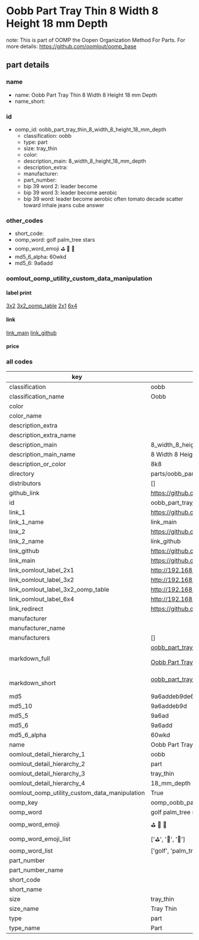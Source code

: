 # Oobb Part Tray Thin 8 Width 8 Height 18 mm Depth  

note: This is part of OOMP the Oopen Organization Method For Parts. For more details: https://github.com/oomlout/oomp_base

##  part details
  







### name
* name: Oobb Part Tray Thin 8 Width 8 Height 18 mm Depth
* name_short: 
### id
* oomp_id: oobb_part_tray_thin_8_width_8_height_18_mm_depth
  * classification: oobb
  * type: part
  * size: tray_thin
  * color: 
  * description_main: 8_width_8_height_18_mm_depth
  * description_extra: 
  * manufacturer: 
  * part_number: 
  * bip 39 word 2: leader become
  * bip 39 word 3: leader become aerobic
  * bip 39 word: leader become aerobic often tomato decade scatter toward inhale jeans cube answer

### other_codes
* short_code: 
* oomp_word: golf palm_tree stars
* oomp_word_emoji :golf: :palm_tree: :stars:
* md5_6_alpha: 60wkd
* md5_6: 9a6add






### oomlout_oomp_utility_custom_data_manipulation
#### label print
[3x2](http://192.168.1.245:1112/?label=oomp%2060wkd)
[3x2_oomp_table](http://192.168.1.108:1112/?label=oomp%2060wkd)
[2x1](http://192.168.1.242:1112/?label=oomp%2060wkd)
[6x4](http://192.168.1.55:1112/?label=oomp%2060wkd)    

#### link

[link_main](https://github.com/oomlout/oomlout_oomp_version_1_messy/tree/main/parts/oobb_part_tray_thin_8_width_8_height_18_mm_depth) [link_github](https://github.com/oomlout/oomlout_oomp_version_1_messy/tree/main/parts/oobb_part_tray_thin_8_width_8_height_18_mm_depth)                             

#### price







### all codes 
| key | value |  
| --- | --- |  
| classification | oobb |  
| classification_name | Oobb |  
| color |  |  
| color_name |  |  
| description_extra |  |  
| description_extra_name |  |  
| description_main | 8_width_8_height_18_mm_depth |  
| description_main_name | 8 Width 8 Height 18 mm Depth |  
| description_or_color | 8k8 |  
| directory | parts/oobb_part_tray_thin_8_width_8_height_18_mm_depth |  
| distributors | [] |  
| github_link | https://github.com/oomlout/oomlout_oomp_part_src/tree/main/parts/oobb_part_tray_thin_8_width_8_height_18_mm_depth |  
| id | oobb_part_tray_thin_8_width_8_height_18_mm_depth |  
| link_1 | https://github.com/oomlout/oomlout_oomp_version_1_messy/tree/main/parts/oobb_part_tray_thin_8_width_8_height_18_mm_depth |  
| link_1_name | link_main |  
| link_2 | https://github.com/oomlout/oomlout_oomp_version_1_messy/tree/main/parts/oobb_part_tray_thin_8_width_8_height_18_mm_depth |  
| link_2_name | link_github |  
| link_github | https://github.com/oomlout/oomlout_oomp_version_1_messy/tree/main/parts/oobb_part_tray_thin_8_width_8_height_18_mm_depth |  
| link_main | https://github.com/oomlout/oomlout_oomp_version_1_messy/tree/main/parts/oobb_part_tray_thin_8_width_8_height_18_mm_depth |  
| link_oomlout_label_2x1 | http://192.168.1.242:1112/?label=oomp%2060wkd |  
| link_oomlout_label_3x2 | http://192.168.1.245:1112/?label=oomp%2060wkd |  
| link_oomlout_label_3x2_oomp_table | http://192.168.1.108:1112/?label=oomp%2060wkd |  
| link_oomlout_label_6x4 | http://192.168.1.55:1112/?label=oomp%2060wkd |  
| link_redirect | https://github.com/oomlout/oomlout_oomp_version_1_messy/tree/main/parts/oobb_part_tray_thin_8_width_8_height_18_mm_depth |  
| manufacturer |  |  
| manufacturer_name |  |  
| manufacturers | [] |  
| markdown_full | [oobb_part_tray_thin_8_width_8_height_18_mm_depth](none)<br>[](none)<br>[Oobb Part Tray Thin 8 Width 8 Height 18 Mm Depth](none)<br><br> |  
| markdown_short | [oobb_part_tray_thin_8_width_8_height_18_mm_depth](none)<br><br> |  
| md5 | 9a6addeb9de6180ce272099a0844fbf4 |  
| md5_10 | 9a6addeb9d |  
| md5_5 | 9a6ad |  
| md5_6 | 9a6add |  
| md5_6_alpha | 60wkd |  
| name | Oobb Part Tray Thin 8 Width 8 Height 18 mm Depth |  
| oomlout_detail_hierarchy_1 | oobb |  
| oomlout_detail_hierarchy_2 | part |  
| oomlout_detail_hierarchy_3 | tray_thin |  
| oomlout_detail_hierarchy_4 | 18_mm_depth |  
| oomlout_oomp_utility_custom_data_manipulation | True |  
| oomp_key | oomp_oobb_part_tray_thin_8_width_8_height_18_mm_depth |  
| oomp_word | golf palm_tree stars |  
| oomp_word_emoji | :golf: :palm_tree: :stars: |  
| oomp_word_emoji_list | [':golf:', ':palm_tree:', ':stars:'] |  
| oomp_word_list | ['golf', 'palm_tree', 'stars'] |  
| part_number |  |  
| part_number_name |  |  
| short_code |  |  
| short_name |  |  
| size | tray_thin |  
| size_name | Tray Thin |  
| type | part |  
| type_name | Part |  
